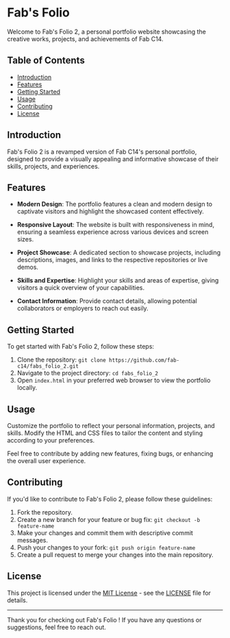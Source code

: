 # Fab's Folio 

Welcome to Fab's Folio 2, a personal portfolio website showcasing the creative works, projects, and achievements of Fab C14.

## Table of Contents
- [Introduction](#introduction)
- [Features](#features)
- [Getting Started](#getting-started)
- [Usage](#usage)
- [Contributing](#contributing)
- [License](#license)

## Introduction

Fab's Folio 2 is a revamped version of Fab C14's personal portfolio, designed to provide a visually appealing and informative showcase of their skills, projects, and experiences.

## Features

- **Modern Design**: The portfolio features a clean and modern design to captivate visitors and highlight the showcased content effectively.
  
- **Responsive Layout**: The website is built with responsiveness in mind, ensuring a seamless experience across various devices and screen sizes.

- **Project Showcase**: A dedicated section to showcase projects, including descriptions, images, and links to the respective repositories or live demos.

- **Skills and Expertise**: Highlight your skills and areas of expertise, giving visitors a quick overview of your capabilities.

- **Contact Information**: Provide contact details, allowing potential collaborators or employers to reach out easily.

## Getting Started

To get started with Fab's Folio 2, follow these steps:

1. Clone the repository: `git clone https://github.com/fab-c14/fabs_folio_2.git`
2. Navigate to the project directory: `cd fabs_folio_2`
3. Open `index.html` in your preferred web browser to view the portfolio locally.

## Usage

Customize the portfolio to reflect your personal information, projects, and skills. Modify the HTML and CSS files to tailor the content and styling according to your preferences.

Feel free to contribute by adding new features, fixing bugs, or enhancing the overall user experience.

## Contributing

If you'd like to contribute to Fab's Folio 2, please follow these guidelines:

1. Fork the repository.
2. Create a new branch for your feature or bug fix: `git checkout -b feature-name`
3. Make your changes and commit them with descriptive commit messages.
4. Push your changes to your fork: `git push origin feature-name`
5. Create a pull request to merge your changes into the main repository.

## License

This project is licensed under the [MIT License](LICENSE) - see the [LICENSE](LICENSE) file for details.

---

Thank you for checking out Fab's Folio ! If you have any questions or suggestions, feel free to reach out.
